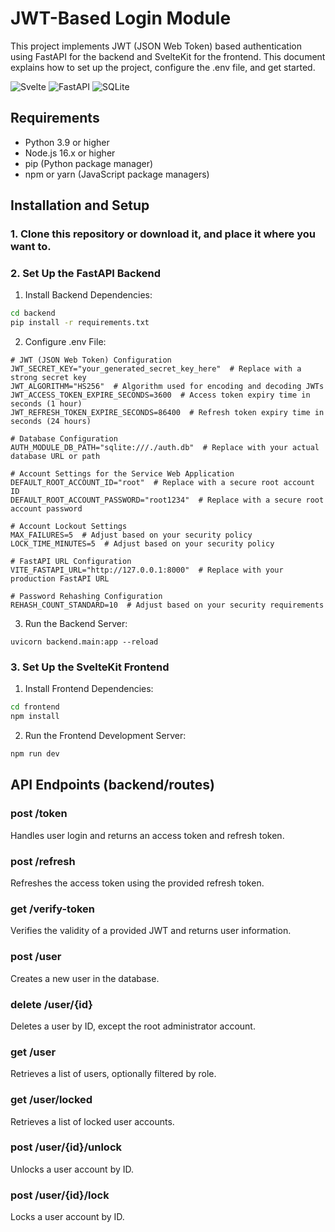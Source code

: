 # JWT-Based Login Module
This project implements JWT (JSON Web Token) based authentication using FastAPI for the backend and SvelteKit for the frontend. This document explains how to set up the project, configure the .env file, and get started.

![Svelte](https://img.shields.io/badge/svelte-%23f1413d.svg?style=for-the-badge&logo=svelte&logoColor=white)
![FastAPI](https://img.shields.io/badge/FastAPI-005571?style=for-the-badge&logo=fastapi)
![SQLite](https://img.shields.io/badge/sqlite-%2307405e.svg?style=for-the-badge&logo=sqlite&logoColor=white)

## Requirements
- Python 3.9 or higher
- Node.js 16.x or higher
- pip (Python package manager)
- npm or yarn (JavaScript package managers)

## Installation and Setup
### 1. Clone this repository or download it, and place it where you want to.

### 2. Set Up the FastAPI Backend
1. Install Backend Dependencies:
```bash
cd backend
pip install -r requirements.txt
```
2. Configure .env File:
``` .env
# JWT (JSON Web Token) Configuration
JWT_SECRET_KEY="your_generated_secret_key_here"  # Replace with a strong secret key
JWT_ALGORITHM="HS256"  # Algorithm used for encoding and decoding JWTs
JWT_ACCESS_TOKEN_EXPIRE_SECONDS=3600  # Access token expiry time in seconds (1 hour)
JWT_REFRESH_TOKEN_EXPIRE_SECONDS=86400  # Refresh token expiry time in seconds (24 hours)

# Database Configuration
AUTH_MODULE_DB_PATH="sqlite:///./auth.db"  # Replace with your actual database URL or path

# Account Settings for the Service Web Application
DEFAULT_ROOT_ACCOUNT_ID="root"  # Replace with a secure root account ID
DEFAULT_ROOT_ACCOUNT_PASSWORD="root1234"  # Replace with a secure root account password

# Account Lockout Settings
MAX_FAILURES=5  # Adjust based on your security policy
LOCK_TIME_MINUTES=5  # Adjust based on your security policy

# FastAPI URL Configuration
VITE_FASTAPI_URL="http://127.0.0.1:8000"  # Replace with your production FastAPI URL

# Password Rehashing Configuration
REHASH_COUNT_STANDARD=10  # Adjust based on your security requirements
```
3. Run the Backend Server:
```
uvicorn backend.main:app --reload
```

### 3. Set Up the SvelteKit Frontend
1. Install Frontend Dependencies:
```bash
cd frontend
npm install

```
2. Run the Frontend Development Server:
```bash
npm run dev
```

## API Endpoints (backend/routes)
### post /token
Handles user login and returns an access token and refresh token.

### post /refresh
Refreshes the access token using the provided refresh token.

### get /verify-token
Verifies the validity of a provided JWT and returns user information.

### post /user
Creates a new user in the database.

### delete /user/{id}
Deletes a user by ID, except the root administrator account.

### get /user
Retrieves a list of users, optionally filtered by role.

### get /user/locked
Retrieves a list of locked user accounts.

### post /user/{id}/unlock
Unlocks a user account by ID.

### post /user/{id}/lock
Locks a user account by ID.